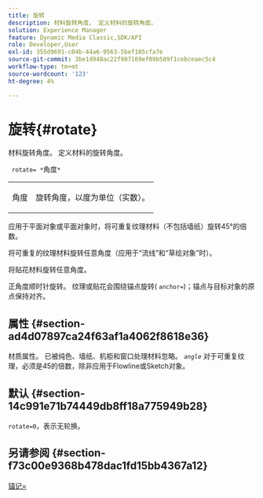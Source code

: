 ```yaml
---
title: 旋转
description: 材料旋转角度。 定义材料的旋转角度。
solution: Experience Manager
feature: Dynamic Media Classic,SDK/API
role: Developer,User
exl-id: 355d9691-c04b-44a6-9563-5bef185cfa7e
source-git-commit: 3be1d948ac22f907169ef09b509f1cebceaec5c4
workflow-type: tm+mt
source-wordcount: '123'
ht-degree: 4%

---
```


# 旋转{#rotate}

材料旋转角度。 定义材料的旋转角度。

` rotate= *`角度`*`

<table id="simpletable_F1A87ECD86E8429788825374A6882CB9"> 
 <tr class="strow"> 
  <td class="stentry"> <p> <span class="varname"> 角度 </span> </p> </td> 
  <td class="stentry"> <p>旋转角度，以度为单位（实数）。 </p> </td> 
 </tr> 
</table>

应用于平面对象或平面对象时，将可重复纹理材料（不包括墙纸）旋转45°的倍数。

将可重复的纹理材料旋转任意角度（应用于“流线”和“草绘对象”时）。

将贴花材料旋转任意角度。

正角度顺时针旋转。 纹理或贴花会围绕锚点旋转( `anchor=`)；锚点与目标对象的原点保持对齐。

## 属性 {#section-ad4d07897ca24f63af1a4062f8618e36}

材质属性。 已被纯色、墙纸、机柜和窗口处理材料忽略。 *`angle`* 对于可重复纹理，必须是45的倍数，除非应用于Flowline或Sketch对象。

## 默认 {#section-14c991e71b74449db8ff18a775949b28}

`rotate=0`，表示无轮换。

## 另请参阅 {#section-f73c00e9368b478dac1fd15bb4367a12}

[锚记=](../../../../../ir-api/http-protocol/image-rendering-api-ref/c-ir-http-protocol-ref/c-ir-http-protocol-command-reference/r-ir-http-anchor.md#reference-d53923d785c9442997dc7f2199524c26)
